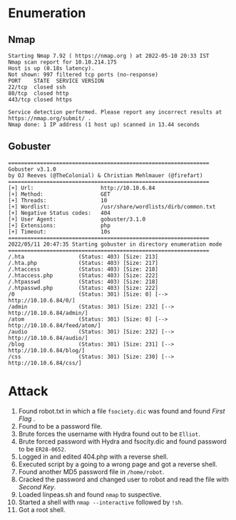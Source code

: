 # Enumeration
## Nmap
```
Starting Nmap 7.92 ( https://nmap.org ) at 2022-05-10 20:33 IST
Nmap scan report for 10.10.214.175
Host is up (0.18s latency).
Not shown: 997 filtered tcp ports (no-response)
PORT    STATE  SERVICE VERSION
22/tcp  closed ssh
80/tcp  closed http
443/tcp closed https

Service detection performed. Please report any incorrect results at https://nmap.org/submit/ .
Nmap done: 1 IP address (1 host up) scanned in 13.44 seconds
```
## Gobuster
```
===============================================================
Gobuster v3.1.0
by OJ Reeves (@TheColonial) & Christian Mehlmauer (@firefart)
===============================================================
[+] Url:                     http://10.10.6.84
[+] Method:                  GET
[+] Threads:                 10
[+] Wordlist:                /usr/share/wordlists/dirb/common.txt
[+] Negative Status codes:   404
[+] User Agent:              gobuster/3.1.0
[+] Extensions:              php
[+] Timeout:                 10s
===============================================================
2022/05/11 20:47:35 Starting gobuster in directory enumeration mode
===============================================================
/.hta                 (Status: 403) [Size: 213]
/.hta.php             (Status: 403) [Size: 217]
/.htaccess            (Status: 403) [Size: 218]
/.htaccess.php        (Status: 403) [Size: 222]
/.htpasswd            (Status: 403) [Size: 218]
/.htpasswd.php        (Status: 403) [Size: 222]
/0                    (Status: 301) [Size: 0] [--> http://10.10.6.84/0/]
/admin                (Status: 301) [Size: 232] [--> http://10.10.6.84/admin/]
/atom                 (Status: 301) [Size: 0] [--> http://10.10.6.84/feed/atom/]
/audio                (Status: 301) [Size: 232] [--> http://10.10.6.84/audio/]  
/blog                 (Status: 301) [Size: 231] [--> http://10.10.6.84/blog/]   
/css                  (Status: 301) [Size: 230] [--> http://10.10.6.84/css/]  
```
# Attack
1. Found robot.txt in which a file `fsociety.dic` was found and found *First Flag* .
2. Found to be a password file.
3. Brute forces the username with Hydra found out to be `Elliot`.
4. Brute forced password with Hydra and fsocity.dic and found password to be `ER28-0652`.
5. Logged in and edited 404.php with a reverse shell.
6. Executed script by a going to a wrong page and got a reverse shell.
7. Found another MD5 password file in `/home/robot`.
8. Cracked the password and changed user to robot and read the file with *Second Key*.
9. Loaded linpeas.sh and found `nmap` to suspective.
10. Started a shell with `nmap --interactive` followed by `!sh`.
11. Got a root shell.
